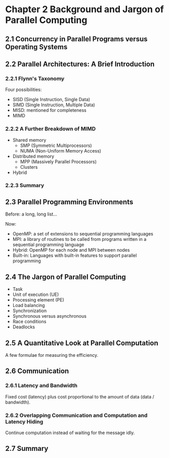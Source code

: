 # Chapter 2 Background and Jargon of Parallel Computing

<!-- toc -->

## 2.1 Concurrency in Parallel Programs versus Operating Systems

## 2.2 Parallel Architectures: A Brief Introduction

### 2.2.1 Flynn's Taxonomy

Four possibilities:

- SISD (Single Instruction, Single Data)
- SIMD (Single Instruction, Multiple Data)
- MISD: mentioned for completeness
- MIMD

### 2.2.2 A Further Breakdown of MIMD

- Shared memory
  - SMP (Symmetric Multiprocessors)
  - NUMA (Non-Uniform Memory Access)
- Distributed memory
  - MPP (Massively Parallel Processors)
  - Clusters
- Hybrid

### 2.2.3 Summary

## 2.3 Parallel Programming Environments

Before: a long, long list...

Now:

- OpenMP: a set of extensions to sequential programming languages
- MPI: a library of routines to be called from programs written in a sequential programming language
- Hybrid: OpenMP for each node and MPI between nodes
- Built-in: Languages with built-in features to support parallel programming

## 2.4 The Jargon of Parallel Computing

- Task
- Unit of execution (UE)
- Processing element (PE)
- Load balancing
- Synchronization
- Synchronous versus asynchronous
- Race conditions
- Deadlocks

## 2.5 A Quantitative Look at Parallel Computation

A few formulae for measuring the efficiency.

## 2.6 Communication

### 2.6.1 Latency and Bandwidth

Fixed cost (latency) plus cost proportional to the amount of data (data / bandwidth).

### 2.6.2 Overlapping Communication and Computation and Latency Hiding

Continue computation instead of waiting for the message idly.

## 2.7 Summary
